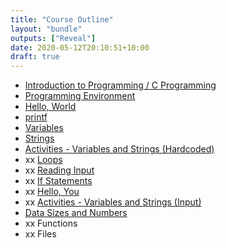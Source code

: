 ```yaml
---
title: "Course Outline"
layout: "bundle"
outputs: ["Reveal"]
date: 2020-05-12T20:10:51+10:00
draft: true
---
```


* [Introduction to Programming / C Programming](../intro-to-c-programming)
* [Programming Environment](../programming-environment)
* [Hello, World](../hello-world) <!-- Practical -->
* [printf](../printf)
* [Variables](../variables)
* [Strings](../strings)
* [Activities - Variables and Strings (Hardcoded)](../activity-variables-and-strings-hardcoded) <!-- Practical -->
* xx [Loops](../loops)
* xx [Reading Input](../reading-input)
* xx [If Statements](../if-statements)
* xx [Hello, You](../hello-you) <!-- Practical -->
* xx [Activities - Variables and Strings (Input)](../activity-variables-and-strings-input) <!-- Practical -->
* [Data Sizes and Numbers](../data-sizes-and-numbers)
* xx Functions
* xx Files